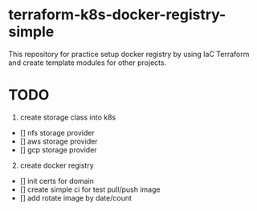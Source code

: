 # terraform-k8s-docker-registry-simple
This repository for practice setup docker registry by using IaC Terraform and create template modules for other projects.

# TODO
1) create storage class into k8s
- [] nfs storage provider 
- [] aws storage provider
- [] gcp storage provider
2) create docker registry 
- [] init certs for domain
- [] create simple ci for test pull/push image
- [] add rotate image by date/count
